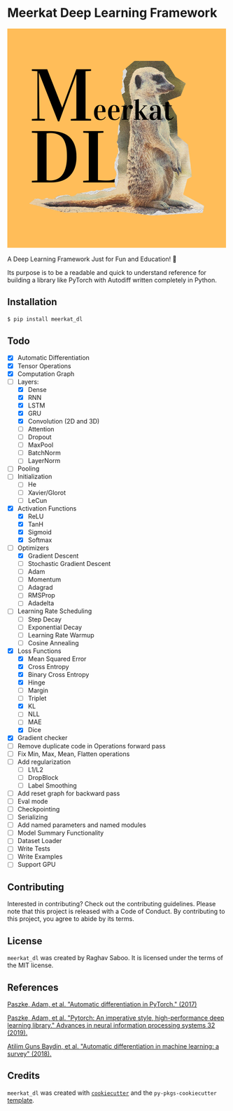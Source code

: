 # Meerkat Deep Learning Framework

![MeerkatDL](./misc/meerkatdl.png)

A Deep Learning Framework Just for Fun and Education! 🥳

Its purpose is to be a readable and quick to understand reference for building a library like PyTorch with Autodiff written completely in Python.

## Installation

```bash
$ pip install meerkat_dl
```

## Todo

- [x] Automatic Differentiation
- [x] Tensor Operations
- [x] Computation Graph
- [ ] Layers:
  - [x] Dense
  - [x] RNN
  - [x] LSTM
  - [x] GRU
  - [x] Convolution (2D and 3D)
  - [ ] Attention
  - [ ] Dropout
  - [ ] MaxPool
  - [ ] BatchNorm
  - [ ] LayerNorm
- [ ] Pooling
- [ ] Initialization
  - [ ] He
  - [ ] Xavier/Glorot
  - [ ] LeCun
- [x] Activation Functions
  - [x] ReLU
  - [x] TanH
  - [x] Sigmoid
  - [x] Softmax
- [ ] Optimizers
  - [x] Gradient Descent
  - [ ] Stochastic Gradient Descent
  - [ ] Adam
  - [ ] Momentum
  - [ ] Adagrad
  - [ ] RMSProp
  - [ ] Adadelta
- [ ] Learning Rate Scheduling
  - [ ] Step Decay
  - [ ] Exponential Decay
  - [ ] Learning Rate Warmup
  - [ ] Cosine Annealing
- [x] Loss Functions
  - [x] Mean Squared Error
  - [x] Cross Entropy
  - [x] Binary Cross Entropy
  - [x] Hinge
  - [ ] Margin
  - [ ] Triplet
  - [x] KL
  - [ ] NLL
  - [ ] MAE
  - [x] Dice
- [x] Gradient checker
- [ ] Remove duplicate code in Operations forward pass
- [ ] Fix Min, Max, Mean, Flatten operations
- [ ] Add regularization
  - [ ] L1/L2
  - [ ] DropBlock
  - [ ] Label Smoothing
- [ ] Add reset graph for backward pass
- [ ] Eval mode
- [ ] Checkpointing
- [ ] Serializing
- [ ] Add named parameters and named modules 
- [ ] Model Summary Functionality
- [ ] Dataset Loader
- [ ] Write Tests
- [ ] Write Examples
- [ ] Support GPU

## Contributing

Interested in contributing? Check out the contributing guidelines. Please note that this project is released with a Code of Conduct. By contributing to this project, you agree to abide by its terms.

## License

`meerkat_dl` was created by Raghav Saboo. It is licensed under the terms of the MIT license.

## References

[Paszke, Adam, et al. "Automatic differentiation in PyTorch." (2017)](https://openreview.net/pdf?id=BJJsrmfCZ)

[Paszke, Adam, et al. "Pytorch: An imperative style, high-performance deep learning library." Advances in neural information processing systems 32 (2019).](https://proceedings.neurips.cc/paper_files/paper/2019/hash/bdbca288fee7f92f2bfa9f7012727740-Abstract.html)

[Atilim Guns Baydin, et al. "Automatic differentiation in machine learning: a survey" (2018).](https://arxiv.org/pdf/1502.05767.pdf)

## Credits

`meerkat_dl` was created with [`cookiecutter`](https://cookiecutter.readthedocs.io/en/latest/) and the `py-pkgs-cookiecutter` [template](https://github.com/py-pkgs/py-pkgs-cookiecutter).
